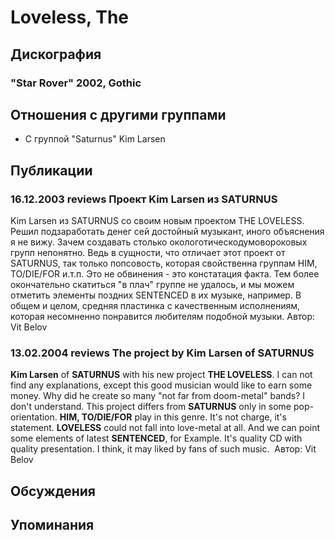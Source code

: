 # Loveless, The



## Дискография

### "Star Rover" 2002, Gothic




## Отношения с другими группами

* C группой "Saturnus" Kim Larsen

## Публикации

### 16.12.2003 reviews Проект Kim Larsen из SATURNUS

Kim Larsen из SATURNUS со своим новым проектом THE LOVELESS. Решил подзаработать денег сей достойный музыкант, иного объяснения я не вижу. Зачем создавать столько окологотическодумовороковых групп непонятно. Ведь в сущности, что отличает этот проект от SATURNUS, так только попсовость, которая свойственна группам HIM, TO/DIE/FOR и.т.п. Это не обвинения - это констатация факта. Тем более окончательно скатиться "в плач" группе не удалось, и мы можем отметить элементы поздних SENTENCED в их музыке, например. В общем и целом, средняя пластинка с качественным исполнениям, которая несомненно понравится любителям подобной музыки.
Автор: Vit Belov

### 13.02.2004 reviews The project by Kim Larsen of SATURNUS

<B>Kim Larsen</B> of <B>SATURNUS</B> with his new project <B>THE LOVELESS</B>. I can not find any explanations, except&nbsp;this good musician&nbsp;would like to earn some money. Why did he create so many "not far from doom-metal" bands? I don't understand. This project differs from <B>SATURNUS</B> only in some pop-orientation. <B>HIM, TO/DIE/FOR</B> play in this genre. It's not charge, it's statement. <B>LOVELESS</B> could not fall into&nbsp;love-metal at all. And we can point some elements of latest <B>SENTENCED</B>, for Example. It's quality CD with quality presentation. I think, it may&nbsp;liked by fans of&nbsp;such music.&nbsp;
Автор: Vit Belov


## Обсуждения


## Упоминания

